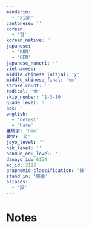 ```yaml
---
mandarin:
  - 'xián'
cantonese: ''
korean:
  - '혐'
korean_native: ''
japanese:
  - 'KEN'
  - 'GEN'
japanese_nanori: ''
vietnamese:
middle_chinese_initial: 'ɣ'
middle_chinese_final: 'em'
stroke_count: ''
radical: '女'
skip_number: '1-3-10'
grade_level: 6
pos: ''
english:
  - 'detest'
  - 'hate'
羅馬字: 'hem'
韓文: '험'
joyo_level: ''
hsk_level: ''
hanmun_edu_level: ''
danayo_id: 6154
mc_id: 2122
graphemic_classification: '兼'
stand_in: '嫌悪'
aliases:
  - '厭'
---
```


# Notes
